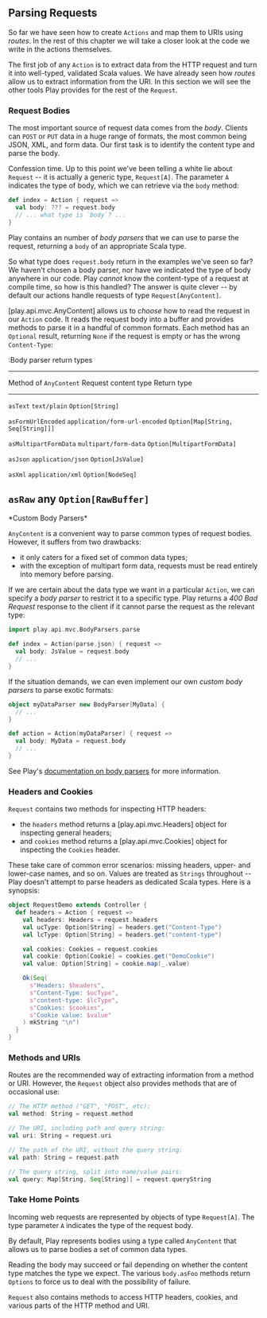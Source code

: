 ## Parsing Requests

So far we have seen how to create `Actions` and map them to URIs using *routes*. In the rest of this chapter we will take a closer look at the code we write in the actions themselves.

The first job of any `Action` is to extract data from the HTTP request and turn it into well-typed, validated Scala values. We have already seen how *routes* allow us to extract information from the URI. In this section we will see the other tools Play provides for the rest of the `Request`.

<h3 id="bodies">Request Bodies</h3>

The most important source of request data comes from the *body*. Clients can `POST` or `PUT` data in a huge range of formats, the most common being JSON, XML, and form data. Our first task is to identify the content type and parse the body.

Confession time. Up to this point we've been telling a white lie about `Request` -- it is actually a generic type, `Request[A]`. The parameter `A` indicates the type of body, which we can retrieve via the `body` method:

~~~ scala
def index = Action { request =>
  val body: ??? = request.body
  // ... what type is `body`? ...
}
~~~

Play contains an number of *body parsers* that we can use to parse the request, returning a `body` of an appropriate Scala type.

So what type does `request.body` return in the examples we've seen so far? We haven't chosen a body parser, nor have we indicated the type of body anywhere in our code. Play *cannot* know the content-type of a request at compile time, so how is this handled? The answer is quite clever -- by default our actions handle requests of type `Request[AnyContent]`.

[play.api.mvc.AnyContent] allows us to *choose* how to read the request in our `Action` code. It reads the request body into a buffer and provides methods to parse it in a handful of common formats. Each method has an `Optional` result, returning `None` if the request is empty or has the wrong `Content-Type`:

:Body parser return types

----------------------------------------------------------------------------------------------------
Method of `AnyContent`          Request content type            Return type
------------------------------- ------------------------------- ------------------------------------
`asText`                        `text/plain`                    `Option[String]`

`asFormUrlEncoded`              `application/form-url-encoded`  `Option[Map[String, Seq[String]]]`

`asMultipartFormData`           `multipart/form-data`           `Option[MultipartFormData]`

`asJson`                        `application/json`              `Option[JsValue]`

`asXml`                         `application/xml`               `Option[NodeSeq]`

`asRaw`                         any                             `Option[RawBuffer]`
----------------------------------------------------------------------------------------------------

<div class="callout callout-warning">
*Custom Body Parsers*

`AnyContent` is a convenient way to parse common types of request bodies. However, it suffers from two drawbacks:

 - it only caters for a fixed set of common data types;
 - with the exception of multipart form data, requests must be read entirely into memory before parsing.

If we are certain about the data type we want in a particular `Action`, we can specify a *body parser* to restrict it to a specific type. Play returns a *400 Bad Request* response to the client if it cannot parse the request as the relevant type:

~~~ scala
import play.api.mvc.BodyParsers.parse

def index = Action(parse.json) { request =>
  val body: JsValue = request.body
  // ...
}
~~~

If the situation demands, we can even implement our own *custom body parsers* to parse exotic formats:

~~~ scala
object myDataParser new BodyParser[MyData] {
  // ...
}

def action = Action(myDataParser) { request =>
  val body: MyData = request.body
  // ...
}
~~~

See Play's [documentation on body parsers](docs-body-parsers) for more information.
</div>

### Headers and Cookies

`Request` contains two methods for inspecting HTTP headers:

 - the `headers` method returns a [play.api.mvc.Headers] object for inspecting general headers;
 - and `cookies` method returns a [play.api.mvc.Cookies] object for inspecting the `Cookies` header.

These take care of common error scenarios: missing headers, upper- and lower-case names, and so on. Values are treated as `Strings` throughout -- Play doesn't attempt to parse headers as dedicated Scala types. Here is a synopsis:

~~~ scala
object RequestDemo extends Controller {
  def headers = Action { request =>
    val headers: Headers = request.headers
    val ucType: Option[String] = headers.get("Content-Type")
    val lcType: Option[String] = headers.get("content-type")

    val cookies: Cookies = request.cookies
    val cookie: Option[Cookie] = cookies.get("DemoCookie")
    val value: Option[String] = cookie.map(_.value)

    Ok(Seq(
      s"Headers: $headers",
      s"Content-Type: $ucType",
      s"content-type: $lcType",
      s"Cookies: $cookies",
      s"Cookie value: $value"
    ) mkString "\n")
  }
}
~~~

### Methods and URIs

Routes are the recommended way of extracting information from a method or URI. However, the `Request` object also provides methods that are of occasional use:

~~~ scala
// The HTTP method ("GET", "POST", etc):
val method: String = request.method

// The URI, including path and query string:
val uri: String = request.uri

// The path of the URI, without the query string:
val path: String = request.path

// The query string, split into name/value pairs:
val query: Map[String, Seq[String]] = request.queryString
~~~

### Take Home Points

Incoming web requests are represented by objects of type `Request[A]`. The type parameter `A` indicates the type of the request body.

By default, Play represents bodies using a type called `AnyContent` that allows us to parse bodies a set of common data types.

Reading the body may succeed or fail depending on whether the content type matches the type we expect. The various `body.asFoo` methods return `Options` to force us to deal with the possibility of failure.

`Request` also contains methods to access HTTP headers, cookies, and various parts of the HTTP method and URI.

